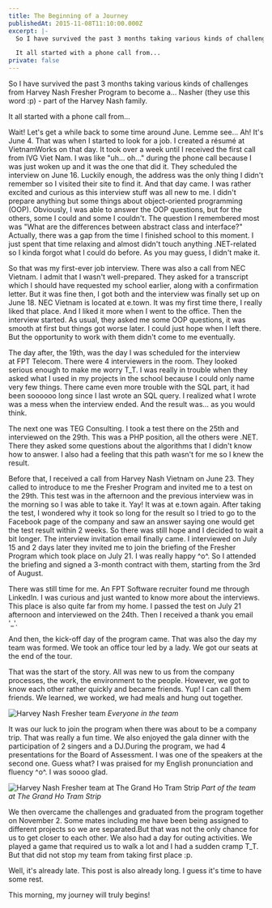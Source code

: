 ```yaml
---
title: The Beginning of a Journey
publishedAt: 2015-11-08T11:10:00.000Z
excerpt: |-
  So I have survived the past 3 months taking various kinds of challenges from Harvey Nash Fresher Program to become a... Nasher (they use this word :p) - part of the Harvey Nash family.

  It all started with a phone call from...
private: false
---
```


So I have survived the past 3 months taking various kinds of challenges from
Harvey Nash Fresher Program to become a... Nasher (they use this word :p) - part
of the Harvey Nash family.

It all started with a phone call from...

Wait! Let's get a while back to some time around June. Lemme see... Ah! It's
June 4. That was when I started to look for a job. I created a résumé at
VietnamWorks on that day. It took over a week until I received the first call
from IVG Viet Nam. I was like "uh... oh..." during the phone call because I was
just woken up and it was the one that did it. They scheduled the interview on
June 16. Luckily enough, the address was the only thing I didn't remember so I
visited their site to find it. And that day came. I was rather excited and
curious as this interview stuff was all new to me. I didn't prepare anything but
some things about object-oriented programming (OOP). Obviously, I was able to
answer the OOP questions, but for the others, some I could and some I couldn't.
The question I remembered most was "What are the differences between abstract
class and interface?" Actually, there was a gap from the time I finished school
to this moment. I just spent that time relaxing and almost didn't touch anything
.NET-related so I kinda forgot what I could do before. As you may guess, I
didn't make it.

So that was my first-ever job interview. There was also a call from NEC Vietnam.
I admit that I wasn't well-prepared. They asked for a transcript which I should
have requested my school earlier, along with a confirmation letter. But it was
fine then, I got both and the interview was finally set up on June 18. NEC
Vietnam is located at e.town. It was my first time there, I really liked that
place. And I liked it more when I went to the office. Then the interview
started. As usual, they asked me some OOP questions, it was smooth at first but
things got worse later. I could just hope when I left there. But the opportunity
to work with them didn't come to me eventually.

The day after, the 19th, was the day I was scheduled for the interview at FPT
Telecom. There were 4 interviewers in the room. They looked serious enough to
make me worry T_T. I was really in trouble when they asked what I used in my
projects in the school because I could only name very few things. There came
even more trouble with the SQL part, it had been soooooo long since I last wrote
an SQL query. I realized what I wrote was a mess when the interview ended. And
the result was... as you would think.

The next one was TEG Consulting. I took a test there on the 25th and interviewed
on the 29th. This was a PHP position, all the others were .NET. There they asked
some questions about the algorithms that I didn't know how to answer. I also had
a feeling that this path wasn't for me so I knew the result.

Before that, I received a call from Harvey Nash Vietnam on June 23. They called
to introduce to me the Fresher Program and invited me to a test on the 29th.
This test was in the afternoon and the previous interview was in the morning so
I was able to take it. Yay! It was at e.town again. After taking the test, I
wondered why it took so long for the result so I tried to go to the Facebook
page of the company and saw an answer saying one would get the test result
within 2 weeks. So there was still hope and I decided to wait a bit longer. The
interview invitation email finally came. I interviewed on July 15 and 2 days
later they invited me to join the briefing of the Fresher Program which took
place on July 21. I was really happy ^o^. So I attended the briefing and signed
a 3-month contract with them, starting from the 3rd of August.

There was still time for me. An FPT Software recruiter found me through
LinkedIn. I was curious and just wanted to know more about the interviews. This
place is also quite far from my home. I passed the test on July 21 afternoon and
interviewed on the 24th. Then I received a thank you email '_'.

And then, the kick-off day of the program came. That was also the day my team
was formed. We took an office tour led by a lady. We got our seats at the end of
the tour.

That was the start of the story. All was new to us from the company processes,
the work, the environment to the people. However, we got to know each other
rather quickly and became friends. Yup! I can call them friends. We learned, we
worked, we had meals and hung out together.

![Harvey Nash Fresher team](/assets/images/blog/harvey-nash-fresher-team.jpg)
_Everyone in the team_

It was our luck to join the program when there was about to be a company trip.
That was really a fun time. We also enjoyed the gala dinner with the
participation of 2 singers and a DJ.During the program, we had 4 presentations
for the Board of Assessment. I was one of the speakers at the second one. Guess
what? I was praised for my English pronunciation and fluency ^o^. I was soooo
glad.

![Harvey Nash Fresher team at The Grand Ho Tram Strip](/assets/images/blog/harvey-nash-fresher-team-at-the-grand-ho-tram-strip.jpg)
_Part of the team at The Grand Ho Tram Strip_

We then overcame the challenges and graduated from the program together on
November 2. Some mates including me have been being assigned to different
projects so we are separated.But that was not the only chance for us to get
closer to each other. We also had a day for outing activities. We played a game
that required us to walk a lot and I had a sudden cramp T_T. But that did not
stop my team from taking first place :p.

Well, it's already late. This post is also already long. I guess it's time to
have some rest.

This morning, my journey will truly begins!
